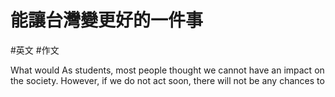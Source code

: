 # 能讓台灣變更好的一件事
#英文 #作文 

What would
As students, most people thought we cannot have an impact on the society. However, if we do not act soon, there will not be any chances to 